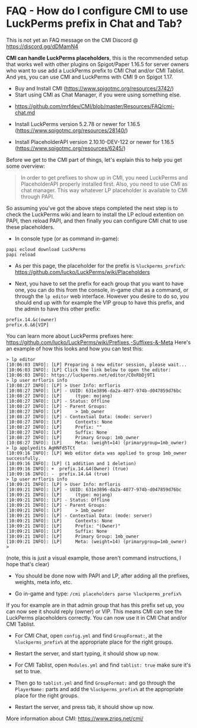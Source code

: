 # FAQ - How do I configure CMI to use LuckPerms prefix in Chat and Tab?

This is not yet an FAQ message on the CMI Discord @ https://discord.gg/dDMamN4

**CMI can handle LuckPerms placeholders**, this is the recommended setup that works well with other plugins on Spigot/Paper 1.16.5 for server owners who want to use add a LuckPerms prefix to CMI Chat and/or CMI Tablist. And yes, you can use CMI and LuckPerms with CMI 9 on Spigot 1.17.

- Buy and Install CMI (<https://www.spigotmc.org/resources/3742/>)
- Start using CMI as Chat Manager, if you were using something else.
 * https://github.com/mrfdev/CMI/blob/master/Resources/FAQ/cmi-chat.md

- Install LuckPerms version 5.2.78 or newer for 1.16.5 (<https://www.spigotmc.org/resources/28140/>)

- Install PlaceholderAPI version 2.10.10-DEV-122 or newer for 1.16.5 (<https://www.spigotmc.org/resources/6245/>)

Before we get to the CMI part of things, let's explain this to help you get some overview:
> In order to get prefixes to show up in CMI, you need LuckPerms and PlaceholderAPI properly installed first. Also, you need to use CMI as chat manager. This way whatever LP placeholder is available to CMI through PAPI. 

So assuming you've got the above steps completed the next step is to check the LuckPerms wiki and learn to install the LP ecloud extention on PAPI, then reload PAPI, and then finally you can configure CMI chat to use these placeholders. 

- In console type (or as command in-game):
```
papi ecloud download LuckPerms
papi reload
```

- As per this page, the placeholder for the prefix is `%luckperms_prefix%`:
<https://github.com/lucko/LuckPerms/wiki/Placeholders>

- Next, you have to set the prefix for each group that you want to have one, you can do this from the console, in-game chat as a command, or through the `lp editor` web interface. However you desire to do so, you should end up with for example the VIP group to have this prefix, and the admin to have this other prefix:
```
prefix.14.&c(owner)
prefix.6.&6[VIP]
```
You can learn more about LuckPerms prefixes here: <https://github.com/lucko/LuckPerms/wiki/Prefixes,-Suffixes-&-Meta> 
Here's an example of how this looks and how you can test this:
```
> lp editor
[10:06:03 INFO]: [LP] Preparing a new editor session, please wait...
[10:06:03 INFO]: [LP] Click the link below to open the editor:
[10:06:03 INFO]: https://luckperms.net/editor/C0xRbDj9T1
> lp user mrfloris info
[10:08:27 INFO]: [LP] > User Info: mrfloris
[10:08:27 INFO]: [LP] - UUID: 631e3896-da2a-4077-974b-d047859d76bc
[10:08:27 INFO]: [LP]     (type: mojang)
[10:08:27 INFO]: [LP] - Status: Offline
[10:08:27 INFO]: [LP] - Parent Groups:
[10:08:27 INFO]: [LP]     > 1mb_owner
[10:08:27 INFO]: [LP] - Contextual Data: (mode: server)
[10:08:27 INFO]: [LP]     Contexts: None
[10:08:27 INFO]: [LP]     Prefix: ""
[10:08:27 INFO]: [LP]     Suffix: None
[10:08:27 INFO]: [LP]     Primary Group: 1mb_owner
[10:08:27 INFO]: [LP]     Meta: (weight=14) (primarygroup=1mb_owner)
> lp applyedits AgHNFd5TCt
[10:09:16 INFO]: [LP] Web editor data was applied to group 1mb_owner successfully.
[10:09:16 INFO]: [LP] (1 addition and 1 deletion)
[10:09:16 INFO]: +  prefix.14.&4(Owner) (true)
[10:09:16 INFO]: -  prefix.14.&4 (true)
> lp user mrfloris info
[10:09:21 INFO]: [LP] > User Info: mrfloris
[10:09:21 INFO]: [LP] - UUID: 631e3896-da2a-4077-974b-d047859d76bc
[10:09:21 INFO]: [LP]     (type: mojang)
[10:09:21 INFO]: [LP] - Status: Offline
[10:09:21 INFO]: [LP] - Parent Groups:
[10:09:21 INFO]: [LP]     > 1mb_owner
[10:09:21 INFO]: [LP] - Contextual Data: (mode: server)
[10:09:21 INFO]: [LP]     Contexts: None
[10:09:21 INFO]: [LP]     Prefix: "(Owner)"
[10:09:21 INFO]: [LP]     Suffix: None
[10:09:21 INFO]: [LP]     Primary Group: 1mb_owner
[10:09:21 INFO]: [LP]     Meta: (weight=14) (primarygroup=1mb_owner)
>
```
(note, this is just a visual example, those aren't command instructions, I hope that's clear)

- You should be done now with PAPI and LP, after adding all the prefixes, weights, meta info, etc. 

- Go in-game and type: `/cmi placeholders parse %luckperms_prefix%`

If you for example are in that admin group that has this prefix set up, you can now see it should reply (owner) or VIP. This means CMI can see the LuckPerms placeholders correctly. You can now use it in CMI Chat and/or CMI Tablist.

- For CMI Chat, open `config.yml` and find `GroupFormat:`, at the `%luckperms_prefix%` at the appropriate place for the right groups.

- Restart the server, and start typing, it should show up now.

- For CMI Tablist, open `Modules.yml` and find `tablist: true` make sure it's set to true. 

- Then go to `tablist.yml` and find `GroupFormat:` and go through the `PlayerName:` parts and add the `%luckperms_prefix%` at the appropriate place for the right groups.

- Restart the server, and press tab, it should show up now.


More information about CMI: https://www.zrips.net/cmi/